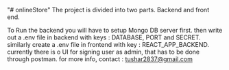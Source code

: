 "# onlineStore" 
The project is divided into two parts. Backend and front end. 

To Run the backend you will have to setup Mongo DB server first. 
then write out a .env file in backend
with keys : DATABASE, PORT and SECRET. 
similarly create a .env file in frontend
with key : REACT_APP_BACKEND. 
currently there is o UI for signing user as admin, that has to be done through postman.
for more info, contact : tushar2837@gmail.com
